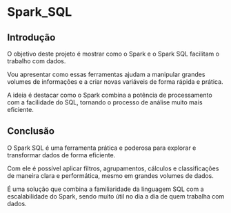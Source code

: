 # Spark_SQL

## **Introdução**

O objetivo deste projeto é mostrar como o Spark e o Spark SQL facilitam o trabalho com dados. 

Vou apresentar como essas ferramentas ajudam a manipular grandes volumes de informações e a criar novas variáveis de forma rápida e prática. 

A ideia é destacar como o Spark combina a potência de processamento com a facilidade do SQL, tornando o processo de análise muito mais eficiente.


## **Conclusão**

O Spark SQL é uma ferramenta prática e poderosa para explorar e transformar dados de forma eficiente.

Com ele é possível aplicar filtros, agrupamentos, cálculos e classificações de maneira clara e performática, mesmo em grandes volumes de dados.

É uma solução que combina a familiaridade da linguagem SQL com a escalabilidade do Spark, sendo muito útil no dia a dia de quem trabalha com dados.
